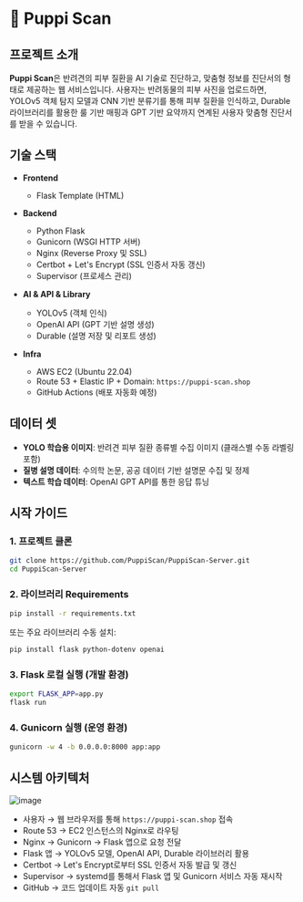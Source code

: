 # 🐶 Puppi Scan

## 프로젝트 소개

**Puppi Scan**은 반려견의 피부 질환을 AI 기술로 진단하고, 맞춤형 정보를 진단서의 형태로 제공하는 웹 서비스입니다. 사용자는 반려동물의 피부 사진을 업로드하면, YOLOv5 객체 탐지 모델과 CNN 기반 분류기를 통해 피부 질환을 인식하고, Durable 라이브러리를 활용한 룰 기반 매핑과 GPT 기반 요약까지 연계된 사용자 맞춤형 진단서를 받을 수 있습니다.

## 기술 스택

* **Frontend**

  * Flask Template (HTML)
* **Backend**

  * Python Flask
  * Gunicorn (WSGI HTTP 서버)
  * Nginx (Reverse Proxy 및 SSL)
  * Certbot + Let's Encrypt (SSL 인증서 자동 갱신)
  * Supervisor (프로세스 관리)
* **AI & API & Library**

  * YOLOv5 (객체 인식)
  * OpenAI API (GPT 기반 설명 생성)
  * Durable (설명 저장 및 리포트 생성)
* **Infra**

  * AWS EC2 (Ubuntu 22.04)
  * Route 53 + Elastic IP + Domain: `https://puppi-scan.shop`
  * GitHub Actions (배포 자동화 예정)

## 데이터 셋

* **YOLO 학습용 이미지**: 반려견 피부 질환 종류별 수집 이미지 (클래스별 수동 라벨링 포함)
* **질병 설명 데이터**: 수의학 논문, 공공 데이터 기반 설명문 수집 및 정제
* **텍스트 학습 데이터**: OpenAI GPT API를 통한 응답 튜닝

## 시작 가이드

### 1. 프로젝트 클론

```bash
git clone https://github.com/PuppiScan/PuppiScan-Server.git
cd PuppiScan-Server
```

### 2. 라이브러리 Requirements

```bash
pip install -r requirements.txt
```

또는 주요 라이브러리 수동 설치:

```bash
pip install flask python-dotenv openai
```

### 3. Flask 로컬 실행 (개발 환경)

```bash
export FLASK_APP=app.py
flask run
```

### 4. Gunicorn 실행 (운영 환경)

```bash
gunicorn -w 4 -b 0.0.0.0:8000 app:app
```

## 시스템 아키텍처

![image](https://github.com/user-attachments/assets/5d1feca0-aa75-4018-9d8d-23cd0e2f64bb)

* 사용자 → 웹 브라우저를 통해 `https://puppi-scan.shop` 접속
* Route 53 → EC2 인스턴스의 Nginx로 라우팅
* Nginx → Gunicorn → Flask 앱으로 요청 전달
* Flask 앱 → YOLOv5 모델, OpenAI API, Durable 라이브러리 활용
* Certbot → Let's Encrypt로부터 SSL 인증서 자동 발급 및 갱신
* Supervisor → systemd를 통해서 Flask 앱 및 Gunicorn 서비스 자동 재시작
* GitHub → 코드 업데이트 자동 `git pull`
